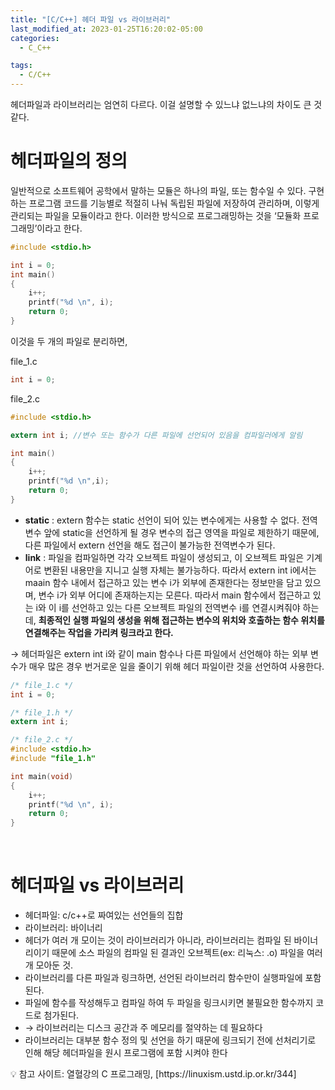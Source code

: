 ```yaml
---
title: "[C/C++] 헤더 파일 vs 라이브러리"
last_modified_at: 2023-01-25T16:20:02-05:00
categories:
  - C_C++

tags:
  - C/C++
---
```


헤더파일과 라이브러리는 엄연히 다르다.
이걸 설명할 수 있느냐 없느냐의 차이도 큰 것 같다.


# 헤더파일의 정의

일반적으로 소프트웨어 공학에서 말하는 모듈은 하나의 파일, 또는 함수일 수 있다. 구현하는 프로그램 코드를 기능별로 적절히 나눠 독립된 파일에 저장하여 관리하며, 이렇게 관리되는 파일을 모듈이라고 한다. 이러한 방식으로 프로그래밍하는 것을 ‘모듈화 프로그래밍’이라고 한다. 

```c
#include <stdio.h>

int i = 0;
int main()
{
	i++;
	printf("%d \n", i);
	return 0;
}
```

이것을 두 개의 파일로 분리하면, 

file_1.c

```c
int i = 0;
```

file_2.c

```c
#include <stdio.h>

extern int i; //변수 또는 함수가 다른 파일에 선언되어 있음을 컴파일러에게 알림

int main()
{
	i++;
	printf("%d \n",i);
	return 0;
}
```

- **static** : extern 함수는 static 선언이 되어 있는 변수에게는 사용할 수 없다. 전역변수 앞에 static을 선언하게 될 경우 변수의 접근 영역을 파일로 제한하기 때문에, 다른 파일에서 extern 선언을 해도 접근이 불가능한 전역변수가 된다.
- **link** : 파일을 컴파일하면 각각 오브젝트 파일이 생성되고, 이 오브젝트 파일은 기계어로 변환된 내용만을 지니고 실행 자체는 불가능하다. 따라서 extern int i에서는 maain 함수 내에서 접근하고 있는 변수 i가 외부에 존재한다는 정보만을 담고 있으며, 변수 i가 외부 어디에 존재하는지는 모른다. 따라서 main 함수에서 접근하고 있는 i와 이 i를 선언하고 있는 다른 오브젝트 파일의 전역변수 i를 연결시켜줘야 하는데, **최종적인 실행 파일의 생성을 위해 접근하는 변수의 위치와 호출하는 함수 위치를 연결해주는 작업을 가리켜 링크라고 한다.**

→ 헤더파일은 extern int i와 같이 main 함수나 다른 파일에서 선언해야 하는 외부 변수가 매우 많은 경우 번거로운 일을 줄이기 위해 헤더 파일이란 것을 선언하여 사용한다.
<br/>
```c
/* file_1.c */
int i = 0;

/* file_1.h */
extern int i;

/* file_2.c */
#include <stdio.h>
#include "file_1.h"

int main(void) 
{   
	i++;    
	printf("%d \n", i);   
	return 0;
}

```
<br/>

# 헤더파일 vs 라이브러리

- 헤더파일: c/c++로 짜여있는 선언들의 집합
- 라이브러리: 바이너리
- 헤더가 여러 개 모이는 것이 라이브러리가 아니라, 라이브러리는 컴파일 된 바이너리이기 때문에 소스 파일의 컴파일 된 결과인 오브젝트(ex: 리눅스: .o) 파일을 여러 개 모아둔 것.
- 라이브러리를 다른 파일과 링크하면, 선언된 라이브러리 함수만이 실행파일에 포함된다.
- 파일에 함수를 작성해두고 컴파일 하여 두 파일을 링크시키면 불필요한 함수까지 코드로 첨가된다.
- → 라이브러리는 디스크 공간과 주 메모리를 절약하는 데 필요하다
- 라이브러리는 대부분 함수 정의 및 선언을 하기 때문에 링크되기 전에 선처리기로 인해 해당 헤더파일을 원시 프로그램에 포함 시켜야 한다


<aside>
💡 참고 사이트: 열혈강의 C 프로그래밍,  [https://linuxism.ustd.ip.or.kr/344]

</aside>

